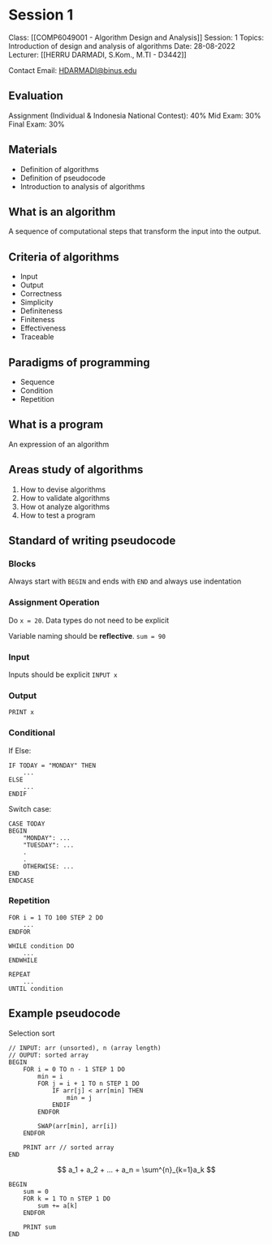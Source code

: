 # Session 1
Class: [[COMP6049001 - Algorithm Design and Analysis]]
Session: 1
Topics: Introduction of design and analysis of algorithms
Date: 28-08-2022
Lecturer: [[HERRU DARMADI, S.Kom., M.TI - D3442]]

Contact Email: HDARMADI@binus.edu

## Evaluation

Assignment (Individual & Indonesia National Contest): 40%
Mid Exam: 30%
Final Exam: 30%

## Materials
- Definition of algorithms
- Definition of pseudocode
- Introduction to analysis of algorithms

## What is an algorithm
A sequence of computational steps that transform the input into the output.

## Criteria of algorithms
- Input
- Output
- Correctness
- Simplicity
- Definiteness
- Finiteness
- Effectiveness
- Traceable

## Paradigms of programming
- Sequence
- Condition
- Repetition

## What is a program

An expression of an algorithm

## Areas study of algorithms
1. How to devise algorithms
2. How to validate algorithms
3. How ot analyze algorithms
4. How to test a program

## Standard of writing pseudocode

### Blocks
Always start with `BEGIN` and ends with `END` and always use indentation

### Assignment Operation
Do `x = 20`. Data types do not need to be explicit

Variable naming should be **reflective**.
`sum = 90`

### Input
Inputs should be explicit
`INPUT x`

### Output
`PRINT x`

### Conditional
If Else:
```
IF TODAY = "MONDAY" THEN
	...
ELSE
	...
ENDIF
```

Switch case:
```
CASE TODAY
BEGIN
	"MONDAY": ...
	"TUESDAY": ...
	.
	.
	OTHERWISE: ...
END
ENDCASE
```

### Repetition

```
FOR i = 1 TO 100 STEP 2 DO
	...
ENDFOR
```

```
WHILE condition DO
	...
ENDWHILE
```

```
REPEAT
	...
UNTIL condition
```

## Example pseudocode

Selection sort

```
// INPUT: arr (unsorted), n (array length)
// OUPUT: sorted array
BEGIN
	FOR i = 0 TO n - 1 STEP 1 DO
		min = i
		FOR j = i + 1 TO n STEP 1 DO
			IF arr[j] < arr[min] THEN
				min = j
			ENDIF
		ENDFOR
		
		SWAP(arr[min], arr[i])
	ENDFOR
	
	PRINT arr // sorted array
END
```

$$
a_1 + a_2 + ... + a_n = \sum^{n}_{k=1}a_k
$$
```
BEGIN
	sum = 0
	FOR k = 1 TO n STEP 1 DO
		sum += a[k]
	ENDFOR

	PRINT sum
END
```